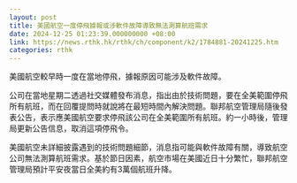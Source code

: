 ```yaml
---
layout: post
title: 美國航空一度停飛據報或涉軟件故障導致無法測算航班需求
date: 2024-12-25 01:23:39.000000000 +08:00
link: https://news.rthk.hk/rthk/ch/component/k2/1784881-20241225.htm
categories: rthk
---
```


美國航空較早時一度在當地停飛，據報原因可能涉及軟件故障。

公司在當地星期二透過社交媒體發布消息，指出由於技術問題，要在全美範圍停飛所有航班，而在回覆提問時就說將在最短時間內解決問題。聯邦航空管理局隨後發表公告，表示應美國航空要求停飛該公司在全美範圍所有航班。約一小時後，管理局更新公告信息，取消這項停飛令。

美國航空未詳細披露遇到的技術問題細節，消息指可能與軟件故障有關，導致航空公司無法測算航班需求。基於節日因素，航空市場在美國近日十分繁忙，聯邦航空管理局預計平安夜當日全美約有3萬個航班升降。
